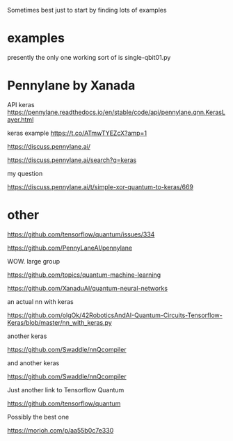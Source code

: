 Sometimes best just to start by finding lots of examples



# examples

presently the only one working sort of is single-qbit01.py 



# Pennylane by Xanada


API keras  https://pennylane.readthedocs.io/en/stable/code/api/pennylane.qnn.KerasLayer.html

keras example   https://t.co/ATmwTYEZcX?amp=1

https://discuss.pennylane.ai/

https://discuss.pennylane.ai/search?q=keras

my question

https://discuss.pennylane.ai/t/simple-xor-quantum-to-keras/669





# other

https://github.com/tensorflow/quantum/issues/334


https://github.com/PennyLaneAI/pennylane




WOW. large group

https://github.com/topics/quantum-machine-learning



https://github.com/XanaduAI/quantum-neural-networks


an actual nn with keras

https://github.com/olgOk/42RoboticsAndAI-Quantum-Circuits-Tensorflow-Keras/blob/master/nn_with_keras.py



another keras

https://github.com/Swaddle/nnQcompiler

and another keras

https://github.com/Swaddle/nnQcompiler


Just another link to Tensorflow Quantum

https://github.com/tensorflow/quantum




Possibly the best one

https://morioh.com/p/aa55b0c7e330

